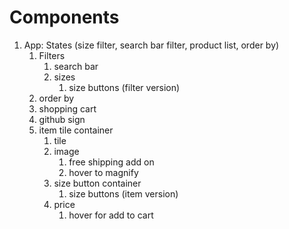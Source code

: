 # Components

1. App: States (size filter, search bar filter, product list, order by)
   1. Filters
      1. search bar
      2. sizes
         1. size buttons (filter version)
   2. order by
   3. shopping cart
   4. github sign
   5. item tile container
      1. tile
      2. image
         1. free shipping add on
         2. hover to magnify
      3. size button container
         1. size buttons (item version)
      4. price
         1. hover for add to cart
